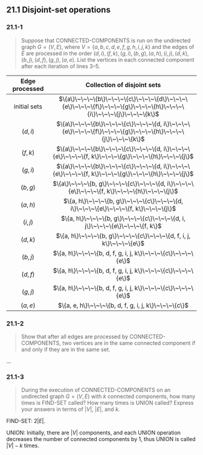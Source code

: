 ## 21.1 Disjoint-set operations

### 21.1-1

> Suppose that CONNECTED-COMPONENTS is run on the undirected graph $G = (V, E)$, where $V = \{a, b, c, d, e, f, g, h, i, j, k\}$ and the edges of $E$ are processed in the order $(d, i), (f, k), (g, i), (b, g), (a, h), (i, j), (d, k), (b, j), (d, f), (g, j), (a, e)$. List the vertices in each connected component after each iteration of lines 3–5.

| Edge processed | Collection of disjoint sets |
|:--------------:|:---------------------------:|
|  initial sets  | $\{a\}\~\~\~\{b\}\~\~\~\{c\}\~\~\~\{d\}\~\~\~\{e\}\~\~\~\{f\}\~\~\~\{g\}\~\~\~\{h\}\~\~\~\{i\}\~\~\~\{j\}\~\~\~\{k\}$ |
| $(d, i)$ | $\{a\}\~\~\~\{b\}\~\~\~\{c\}\~\~\~\{d, i\}\~\~\~\{e\}\~\~\~\{f\}\~\~\~\{g\}\~\~\~\{h\}\~\~\~\{j\}\~\~\~\{k\}$ |
| $(f, k)$ | $\{a\}\~\~\~\{b\}\~\~\~\{c\}\~\~\~\{d, i\}\~\~\~\{e\}\~\~\~\{f, k\}\~\~\~\{g\}\~\~\~\{h\}\~\~\~\{j\}$ |
| $(g, i)$ | $\{a\}\~\~\~\{b\}\~\~\~\{c\}\~\~\~\{d, i\}\~\~\~\{e\}\~\~\~\{f, k\}\~\~\~\{g\}\~\~\~\{h\}\~\~\~\{j\}$ |
| $(b, g)$ | $\{a\}\~\~\~\{b, g\}\~\~\~\{c\}\~\~\~\{d, i\}\~\~\~\{e\}\~\~\~\{f, k\}\~\~\~\{h\}\~\~\~\{j\}$ |
| $(a, h)$ | $\{a, h\}\~\~\~\{b, g\}\~\~\~\{c\}\~\~\~\{d, i\}\~\~\~\{e\}\~\~\~\{f, k\}\~\~\~\{j\}$ |
| $(i, j)$ | $\{a, h\}\~\~\~\{b, g\}\~\~\~\{c\}\~\~\~\{d, i, j\}\~\~\~\{e\}\~\~\~\{f, k\}$ |
| $(d, k)$ | $\{a, h\}\~\~\~\{b, g\}\~\~\~\{c\}\~\~\~\{d, f, i, j, k\}\~\~\~\{e\}$ |
| $(b, j)$ | $\{a, h\}\~\~\~\{b, d, f, g, i, j, k\}\~\~\~\{c\}\~\~\~\{e\}$ |
| $(d, f)$ | $\{a, h\}\~\~\~\{b, d, f, g, i, j, k\}\~\~\~\{c\}\~\~\~\{e\}$ |
| $(g, j)$ | $\{a, h\}\~\~\~\{b, d, f, g, i, j, k\}\~\~\~\{c\}\~\~\~\{e\}$ |
| $(a, e)$ | $\{a, e, h\}\~\~\~\{b, d, f, g, i, j, k\}\~\~\~\{c\}$ |

### 21.1-2

> Show that after all edges are processed by CONNECTED-COMPONENTS, two vertices are in the same connected component if and only if they are in the same set.

$\dots$

### 21.1-3

> During the execution of CONNECTED-COMPONENTS on an undirected graph $G = (V, E)$ with $k$ connected components, how many times is FIND-SET called? How many times is UNION called? Express your answers in terms of $|V|$, $|E|$, and $k$.

FIND-SET: $2|E|$.

UNION: Initially, there are $|V|$ components, and each UNION operation decreases the number of connected components by 1, thus UNION is called $|V| - k$ times.
